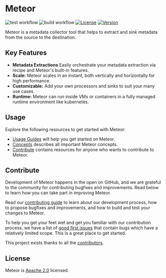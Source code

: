 # Meteor

![test workflow](https://github.com/odpf/meteor/actions/workflows/test.yml/badge.svg)
![build workflow](https://github.com/odpf/meteor/actions/workflows/build.yml/badge.svg)
[![License](https://img.shields.io/badge/License-Apache%202.0-blue.svg?logo=apache)](LICENSE)
[![Version](https://img.shields.io/github/v/release/odpf/meteor?logo=semantic-release)](Version)

Meteor is a metadata collector tool that helps to extract and sink metadata from the source to the destination.

## Key Features

* **Metadata Extractions** Easily orchestrate your metadata extraction via recipe and Meteor's built-in features.
* **Scale:** Meteor scales in an instant, both vertically and horizontally for high performance.
* **Customizable:** Add your own processors and sinks to suit your many use cases.
* **Runtime:** Meteor can run inside VMs or containers in a fully managed runtime environment like kubernetes.

## Usage

Explore the following resources to get started with Meteor:

* [Usage Guides](guides/usage.md) will help you get started on Meteor.
* [Concepts](concepts/README.md) describes all important Meteor concepts.
* [Contribute](contribute/contribution.md) contains resources for anyone who wants to contribute to Meteor.

## Contribute

Development of Meteor happens in the open on GitHub, and we are grateful to the community for contributing bugfixes and improvements. Read below to learn how you can take part in improving Meteor.

Read our [contributing guide](docs/contribute/contributing.md) to learn about our development process, how to propose bugfixes and improvements, and how to build and test your changes to Meteor.

To help you get your feet wet and get you familiar with our contribution process, we have a list of [good first issues](https://github.com/odpf/meteor/labels/good%20first%20issue) that contain bugs which have a relatively limited scope. This is a great place to get started.

This project exists thanks to all the [contributors](https://github.com/odpf/meteor/graphs/contributors).


## License
Meteor is [Apache 2.0](LICENSE) licensed.

